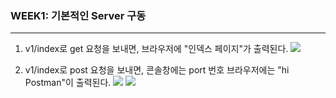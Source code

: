 ### WEEK1: 기본적인 Server 구동
---
1. v1/index로 get 요청을 보내면, 브라우저에 "인덱스 페이지"가 출력된다.
![](/img/week1/1.png)

2. v1/index로 post 요청을 보내면, 콘솔창에는 port 번호 브라우저에는 "hi Postman"이 출력된다.
![](/img/week1/2-1.png)
![](/img/week1/2-2.png)
